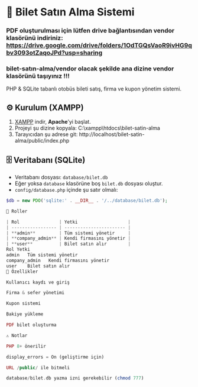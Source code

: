 # 🚌 Bilet Satın Alma Sistemi
### PDF oluşturulması için lütfen drive bağlantısından vendor klasörünü indiriniz: https://drive.google.com/drive/folders/1OdTGQsVaoR9ivHG9qbv3093otZaqoJPd?usp=sharing
### bilet-satın-alma/vendor olacak şekilde ana dizine vendor klasörünü taşıyınız !!!
PHP & SQLite tabanlı otobüs bileti satış, firma ve kupon yönetim sistemi.

## ⚙️ Kurulum (XAMPP)

1. [XAMPP](https://www.apachefriends.org/tr/index.html) indir, **Apache**’yi başlat.  
2. Projeyi şu dizine kopyala:
C:\xampp\htdocs\bilet-satin-alma
3. Tarayıcıdan şu adrese git:
http://localhost/bilet-satin-alma/public/index.php

## 🗄️ Veritabanı (SQLite)

- Veritabanı dosyası: `database/bilet.db`  
- Eğer yoksa `database` klasörüne boş `bilet.db` dosyası oluştur.  
- `config/database.php` içinde şu satır olmalı:
```php
$db = new PDO('sqlite:' . __DIR__ . '/../database/bilet.db');

🔐 Roller

| Rol               | Yetki                   |
| ----------------- | ----------------------- |
| **admin**         | Tüm sistemi yönetir     |
| **company_admin** | Kendi firmasını yönetir |
| **user**          | Bilet satın alır        |
Rol	Yetki
admin	Tüm sistemi yönetir
company_admin	Kendi firmasını yönetir
user	Bilet satın alır
🚀 Özellikler

Kullanıcı kaydı ve giriş

Firma & sefer yönetimi

Kupon sistemi

Bakiye yükleme

PDF bilet oluşturma

⚠️ Notlar

PHP 8+ önerilir

display_errors = On (geliştirme için)

URL /public/ ile bitmeli

database/bilet.db yazma izni gerekebilir (chmod 777)
